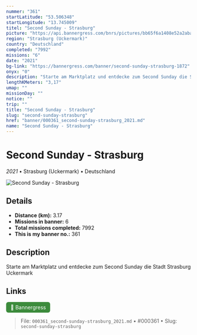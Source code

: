 ```yaml
---
nummer: "361"
startLatitude: "53.506348"
startLongitude: "13.745009"
titel: "Second Sunday - Strasburg"
picture: "https://api.bannergress.com/bnrs/pictures/bb65f6a1408e52a2abac9aaf27650299"
region: "Strasburg (Uckermark)"
country: "Deutschland"
completed: "7992"
missions: "6"
date: "2021"
bg-link: "https://bannergress.com/banner/second-sunday-strasburg-1872"
onyx: "0"
description: "Starte am Marktplatz und entdecke zum Second Sunday die Stadt Strasburg Uckermark"
lengthKMeters: "3,17"
umap: ""
missionDay: ""
notice: ""
trip: ""
title: "Second Sunday - Strasburg"
slug: "second-sunday-strasburg"
href: "banner/000361_second-sunday-strasburg_2021.md"
name: "Second Sunday - Strasburg"
---
```

# Second Sunday - Strasburg

*2021* • Strasburg (Uckermark) • Deutschland

![Second Sunday - Strasburg](https://api.bannergress.com/bnrs/pictures/bb65f6a1408e52a2abac9aaf27650299)



## Details
- **Distance (km):** 3.17
- **Missions in banner:** 6
- **Total missions completed:** 7992
- **This is my banner no.:** 361



## Description
Starte am Marktplatz und entdecke zum Second Sunday die Stadt Strasburg Uckermark



## Links
<a href="https://bannergress.com/banner/second-sunday-strasburg-1872" target="_blank" style="display:inline-block;margin-right:8px;padding:6px 12px;background:#3c8b3c;color:#fff;text-decoration:none;border-radius:6px;">🔗 Bannergress</a>



> File: `000361_second-sunday-strasburg_2021.md`
> • #000361
> • Slug: `second-sunday-strasburg`
